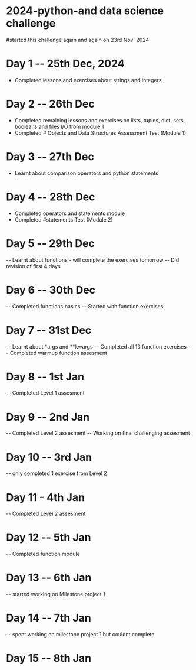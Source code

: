 # 2024-python-and data science challenge
#started this challenge again and again on 23rd Nov' 2024

# Day 1 -- 25th Dec, 2024
- Completed lessons and exercises about strings and integers

# Day 2 -- 26th Dec
- Completed remaining lessons and exercises on lists, tuples, dict, sets, booleans and files I/O from module 1
- Completed # Objects and Data Structures Assessment Test (Module 1)

# Day 3 -- 27th Dec
- Learnt about comparison operators and python statements

# Day 4 -- 28th Dec
- Completed operators and statements module
- Completed #statements Test (Module 2)

# Day 5 -- 29th Dec
-- Learnt about functions - will complete the exercises tomorrow
-- Did revision of first 4 days

# Day 6 -- 30th Dec
-- Completed functions basics
-- Started with function exercises

# Day 7 -- 31st Dec
-- Learnt about *args and **kwargs
-- Completed all 13 function exercises
-- Completed warmup function assesment

# Day 8 -- 1st Jan
-- Completed Level 1 assesment

# Day 9 -- 2nd Jan
-- Completed Level 2 assesment
-- Working on final challenging assesment

# Day 10 -- 3rd Jan
-- only completed 1 exercise from Level 2

# Day 11 - 4th Jan
-- Completed Level 2 assesment 

# Day 12 -- 5th Jan
-- Completed function module

# Day 13 -- 6th Jan
-- started working on Milestone project 1

# Day 14 -- 7th Jan
-- spent working on milestone project 1 but couldnt complete

# Day 15 -- 8th Jan